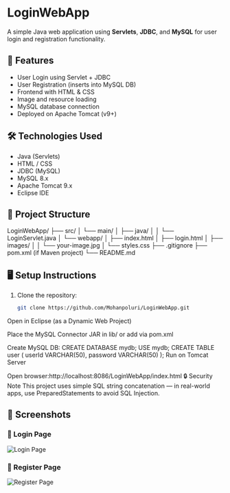 # LoginWebApp

A simple Java web application using **Servlets**, **JDBC**, and **MySQL** for user login and registration functionality.

## 🚀 Features

- User Login using Servlet + JDBC
- User Registration (inserts into MySQL DB)
- Frontend with HTML & CSS
- Image and resource loading
- MySQL database connection
- Deployed on Apache Tomcat (v9+)

## 🛠️ Technologies Used

- Java (Servlets)
- HTML / CSS
- JDBC (MySQL)
- MySQL 8.x
- Apache Tomcat 9.x
- Eclipse IDE

## 📁 Project Structure

LoginWebApp/
├── src/
│ └── main/
│ ├── java/
│ │ └── LoginServlet.java
│ └── webapp/
│ ├── index.html
│ ├── login.html
│ ├── images/
│ │ └── your-image.jpg
│ └── styles.css
├── .gitignore
├── pom.xml (if Maven project)
└── README.md



## 🖥️ Setup Instructions

1. Clone the repository:
   ```bash
   git clone https://github.com/Mohanpoluri/LoginWebApp.git
Open in Eclipse (as a Dynamic Web Project)

Place the MySQL Connector JAR in lib/ or add via pom.xml

Create MySQL DB:
CREATE DATABASE mydb;
USE mydb;
CREATE TABLE user (
  userId VARCHAR(50),
  password VARCHAR(50)
);
Run on Tomcat Server

Open browser:http://localhost:8086/LoginWebApp/index.html
🔒 Security Note
This project uses simple SQL string concatenation — in real-world apps, use PreparedStatements to avoid SQL Injection.
## 📸 Screenshots

### 🔐 Login Page

![Login Page](screenshots/login.png)

### 📝 Register Page

![Register Page](screenshots/rigister.png)


